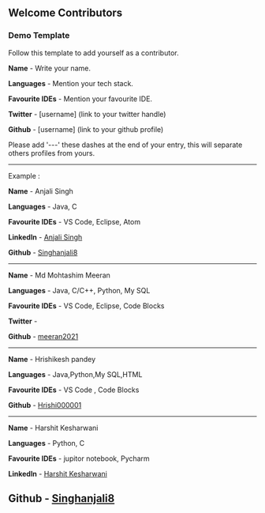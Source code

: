 ## Welcome Contributors 

### Demo Template
Follow this template to add yourself as a contributor.


 **Name** - Write your name.

 **Languages** - Mention your tech stack.

 **Favourite IDEs** - Mention your favourite IDE.

 **Twitter** - [username] (link to your twitter handle)

 **Github** - [username] (link to your github profile)

 Please add '---' these dashes at the end of your entry, this will separate others profiles from yours. 

 --- 
 Example : 

 **Name** - Anjali Singh

 **Languages** - Java, C

 **Favourite IDEs** - VS Code, Eclipse, Atom
 
 **LinkedIn** - [Anjali Singh](https://www.linkedin.com/in/anjali-singh-56248217a/)

 **Github** - [Singhanjali8](https://github.com/anjalisingh8)

 ---


 **Name** - Md Mohtashim Meeran

 **Languages** - Java, C/C++, Python, My SQL

 **Favourite IDEs** - VS Code, Eclipse, Code Blocks
 
 **Twitter** - 

 **Github** - [meeran2021](https://github.com/meeran2021)

 ---

 **Name** - Hrishikesh pandey

 **Languages** - Java,Python,My SQL,HTML

 **Favourite IDEs** - VS Code , Code Blocks

 **Github** - [Hrishi000001](https://github.com/Hrishi000001/Hrishi000001.git)

 ---

 **Name** - Harshit Kesharwani

 **Languages** - Python, C

 **Favourite IDEs** - jupitor notebook, Pycharm
 
 **LinkedIn** - [Harshit Kesharwani](https://www.linkedin.com/in/harshitkesharwani)

 **Github** - [Singhanjali8](https://github.com/harshit-kesharwani)
---
